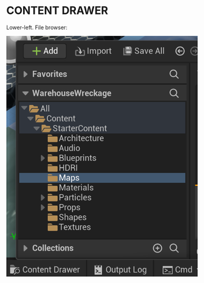 # CONTENT DRAWER

Lower-left. File browser:

![Content Drawer](/assets/UnrealEditor/UnrealEditor-ContentDrawer.png)
